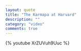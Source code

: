 ```yaml
---
layout: quote
title: "The Karmapa at Harvard"
description: ""
category: "video"
comments: true
---
```

{% youtube XrZUVuh9Uuc %}